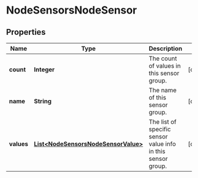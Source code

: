 
# NodeSensorsNodeSensor

## Properties
Name | Type | Description | Notes
------------ | ------------- | ------------- | -------------
**count** | **Integer** | The count of values in this sensor group. |  [optional]
**name** | **String** | The name of this sensor group. |  [optional]
**values** | [**List&lt;NodeSensorsNodeSensorValue&gt;**](NodeSensorsNodeSensorValue.md) | The list of specific sensor value info in this sensor group. |  [optional]



